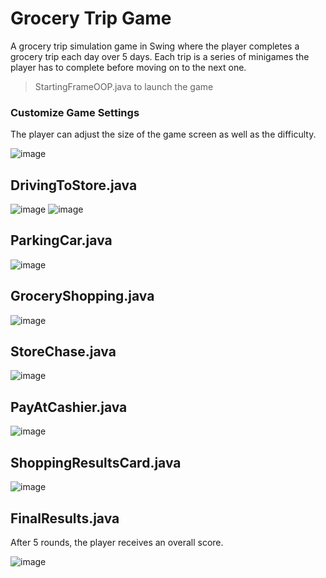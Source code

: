 # Grocery Trip Game
A grocery trip simulation game in Swing where the player completes a grocery trip each day over 5 days. Each trip is a series of minigames the player has to complete before moving on to the next one. 

> StartingFrameOOP.java to launch the game

### Customize Game Settings

The player can adjust the size of the game screen as well as the difficulty.

![image](https://user-images.githubusercontent.com/66979909/123142873-ea9e7b80-d427-11eb-971d-73ab77c866ec.png)

## DrivingToStore.java

![image](https://user-images.githubusercontent.com/66979909/123143074-246f8200-d428-11eb-81a3-7b09e27d2912.png)
![image](https://user-images.githubusercontent.com/66979909/123143727-dad36700-d428-11eb-9db2-3b62559f5832.png)

## ParkingCar.java

![image](https://user-images.githubusercontent.com/66979909/123143146-3c470600-d428-11eb-9666-68340720c6a8.png)

## GroceryShopping.java

![image](https://user-images.githubusercontent.com/66979909/123143239-58e33e00-d428-11eb-9e29-cca23d50f263.png)


## StoreChase.java

![image](https://user-images.githubusercontent.com/66979909/123143335-77493980-d428-11eb-8158-ca54a6ee42fc.png)


## PayAtCashier.java

![image](https://user-images.githubusercontent.com/66979909/123143892-0f472300-d429-11eb-9a5c-7d11cf88325c.png)


## ShoppingResultsCard.java 

![image](https://user-images.githubusercontent.com/66979909/123143594-c3947980-d428-11eb-99db-ece9d807bdb3.png)

## FinalResults.java

After 5 rounds, the player receives an overall score.

![image](https://user-images.githubusercontent.com/66979909/123143984-2a199780-d429-11eb-9776-f7025b535afc.png)
